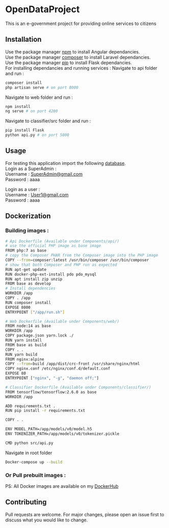 # OpenDataProject

This is an e-government project for providing online services to citizens

## Installation

Use the package manager [npm](https://www.npmjs.com/) to install Angular dependancies.  
Use the package manager [composer](https://getcomposer.org/) to install Laravel dependancies.  
Use the package manager [pip](https://pypi.org/project/pip/) to install Flask dependancies.  
For installing dependancies and running services :
Navigate to api folder and run : 
```bash
composer install
php artisan serve # on port 8000
```
Navigate to web folder and run : 
```bash
npm install
ng serve # on port 4200
```
Navigate to classifier/src folder and run : 
```bash
pip install Flask
python api.py # on port 5000
```

## Usage

For testing this application import the following [database](https://we.tl/t-bmSvUCNrkU).  
Login as a SuperAdmin :  
Username : SuperAdmin@gmail.com  
Password : aaaa

Login as a user :  
Username : User1@gmail.com  
Password : aaaa 


## Dockerization
### Building images :  
 ```bash
# Api Dockerfile (Available under Components/api/)
# use the official PHP image as base image
FROM php:7 as base
# copy the Composer PHAR from the Composer image into the PHP image
COPY --from=composer:latest /usr/bin/composer /usr/bin/composer
# show that both Composer and PHP run as expected
RUN apt-get update
RUN docker-php-ext-install pdo pdo_mysql
RUN apt install zip unzip
FROM base as develop
# Install dependencies
WORKDIR /app
COPY . /app
RUN composer install
EXPOSE 8000
ENTRYPOINT ["/app/run.sh"]

```
 ```bash
# Web Dockerfile (Available under Components/web/)
FROM node:14 as base
WORKDIR /app
COPY package.json yarn.lock ./
RUN yarn install
FROM base as build
COPY . .
RUN yarn build
FROM nginx:alpine
COPY --from=build /app/dist/crc-front /usr/share/nginx/html
COPY nginx.conf /etc/nginx/conf.d/default.conf
EXPOSE 80
ENTRYPOINT ["nginx", "-g", "daemon off;"]

```
 ```bash
# Classifier Dockerfile (Available under Components/classifier/)
FROM tensorflow/tensorflow:2.6.0 as base
WORKDIR /app

ADD requirements.txt .
RUN pip install -r requirements.txt

COPY . .

ENV MODEL_PATH=/app/models/v0/model.h5
ENV TOKENIZER_PATH=/app/models/v0/tokenizer.pickle

CMD python src/api.py

```
Navigate in root folder
```bash
Docker-compose up --build
```
### Or Pull prebuilt images :
 PS: All Docker images are available on my [DockerHub](https://hub.docker.com/repository/docker/alibh7/web)  

 

## Contributing
Pull requests are welcome. For major changes, please open an issue first to discuss what you would like to change.
